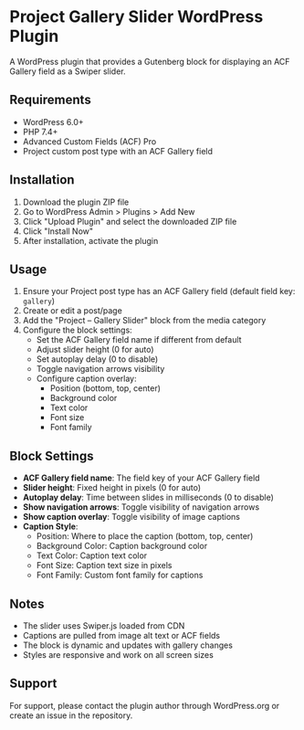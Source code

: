 # Project Gallery Slider WordPress Plugin

A WordPress plugin that provides a Gutenberg block for displaying an ACF Gallery field as a Swiper slider.

## Requirements

- WordPress 6.0+
- PHP 7.4+
- Advanced Custom Fields (ACF) Pro
- Project custom post type with an ACF Gallery field

## Installation

1. Download the plugin ZIP file
2. Go to WordPress Admin > Plugins > Add New
3. Click "Upload Plugin" and select the downloaded ZIP file
4. Click "Install Now"
5. After installation, activate the plugin

## Usage

1. Ensure your Project post type has an ACF Gallery field (default field key: `gallery`)
2. Create or edit a post/page
3. Add the "Project – Gallery Slider" block from the media category
4. Configure the block settings:
   - Set the ACF Gallery field name if different from default
   - Adjust slider height (0 for auto)
   - Set autoplay delay (0 to disable)
   - Toggle navigation arrows visibility
   - Configure caption overlay:
     - Position (bottom, top, center)
     - Background color
     - Text color
     - Font size
     - Font family

## Block Settings

- **ACF Gallery field name**: The field key of your ACF Gallery field
- **Slider height**: Fixed height in pixels (0 for auto)
- **Autoplay delay**: Time between slides in milliseconds (0 to disable)
- **Show navigation arrows**: Toggle visibility of navigation arrows
- **Show caption overlay**: Toggle visibility of image captions
- **Caption Style**:
  - Position: Where to place the caption (bottom, top, center)
  - Background Color: Caption background color
  - Text Color: Caption text color
  - Font Size: Caption text size in pixels
  - Font Family: Custom font family for captions

## Notes

- The slider uses Swiper.js loaded from CDN
- Captions are pulled from image alt text or ACF fields
- The block is dynamic and updates with gallery changes
- Styles are responsive and work on all screen sizes

## Support

For support, please contact the plugin author through WordPress.org or create an issue in the repository.
